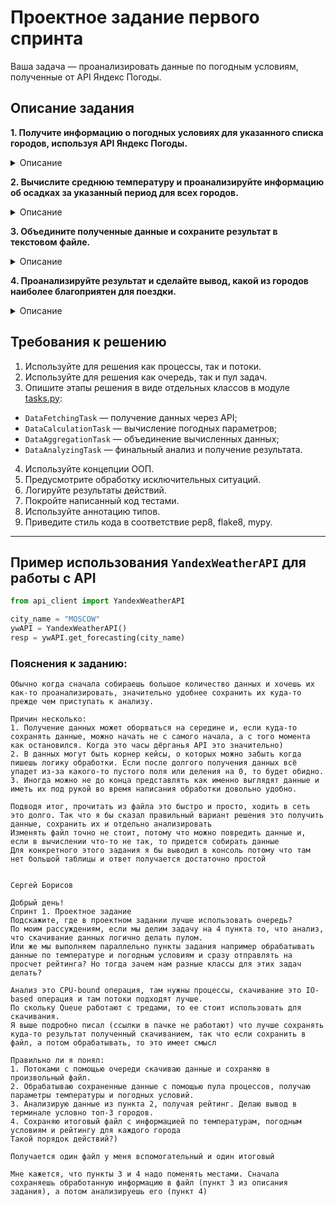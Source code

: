 # Проектное задание первого спринта

Ваша задача — проанализировать данные по погодным условиям, полученные от API Яндекс Погоды.

## Описание задания

**1. Получите информацию о погодных условиях для указанного списка городов, используя API Яндекс Погоды.**

<details>
<summary> Описание </summary>

Список городов находится в переменной `CITIES` в файле [utils.py](utils.py). Для взаимодействия с API используйте готовый класс `YandexWeatherAPI` в модуле `api_client.py`. Пример работы с классом `YandexWeatherAPI` описан в <a href="#apiusingexample">примере</a>. Пример ответа от API для анализа находится в [файле](examples/response.json).

</details>

**2. Вычислите среднюю температуру и проанализируйте информацию об осадках за указанный период для всех городов.**

<details>
<summary> Описание </summary>

Условия и требования:
- период вычислений в течение дня — с 9 до 19 часов;
- средняя температура рассчитывается за указанный промежуток времени;
- сумма времени (часов), когда погода без осадков (без дождя, снега, града или грозы), рассчитывается за указанный промежуток времени;
- информация о температуре для указанного дня за определённый час находится по следующему пути: `forecasts> [день]> hours> temp`;
- информация об осадках для указанного дня за определённый час находится по следующему пути: `forecasts> [день]> hours> condition`.

[Пример данных](examples/response-day-info.png) с информацией о температуре и осадках за день.

Список вариантов погодных условий находится [в таблице в блоке `condition`](https://yandex.ru/dev/weather/doc/dg/concepts/forecast-test.html#resp-format__forecasts) или в [файле](examples/conditions.txt).

</details>

**3. Объедините полученные данные и сохраните результат в текстовом файле.**

<details>
<summary> Описание </summary>

Формат сохраняемого файла - **json**, **csv** или **xls/xlsx**.

Формат таблицы для сохранения, где рейтинг - позиция города относительно других при анализе "благоприятности поездки" (смотри п4).

| Город/день  |                           | 14-06 | ... | 19-06 | Среднее | Рейтинг |
|-------------|:--------------------------|:-----:|:---:|:-----:|--------:|--------:|
| Москва      | Температура, среднее      |  24   |     |  27   |    25.6 |       8 |
|             | Без осадков, часов        |   8   |     |   4   |       6 |         |
| Абу-Даби    | Температура, среднее      |  34   |     |  37   |    35.5 |       2 |
|             | Без осадков, часов        |   9   |     |  10   |     9.5 |         |
| ...         |                           |       |     |       |         |         |

</details>


**4. Проанализируйте результат и сделайте вывод, какой из городов наиболее благоприятен для поездки.**

<details>
<summary> Описание </summary>

Наиболее благоприятным городом считать тот, в котором средняя температура за всё время была самой высокой, а количество времени без осадков — максимальным.
Если таких городов более одного, то выводить все.

</details>

## Требования к решению

1. Используйте для решения как процессы, так и потоки.
2. Используйте для решения как очередь, так и пул задач.
3. Опишите этапы решения в виде отдельных классов в модуле [tasks.py](tasks.py):
  - `DataFetchingTask` — получение данных через API;
  - `DataCalculationTask` — вычисление погодных параметров;
  - `DataAggregationTask` — объединение вычисленных данных;
  - `DataAnalyzingTask` — финальный анализ и получение результата.
4. Используйте концепции ООП.
5. Предусмотрите обработку исключительных ситуаций.
6. Логируйте результаты действий.
7. Покройте написанный код тестами.
8. Используйте аннотацию типов.
9. Приведите стиль кода в соответствие pep8, flake8, mypy.

---

<a name="apiusingexample"></a>

## Пример использования `YandexWeatherAPI` для работы с API

```python
from api_client import YandexWeatherAPI

city_name = "MOSCOW"
ywAPI = YandexWeatherAPI()
resp = ywAPI.get_forecasting(city_name)
```
### Пояснения к заданию:
```angular2html
Обычно когда сначала собираешь большое количество данных и хочешь их как-то проанализировать, значительно удобнее сохранить их куда-то прежде чем приступать к анализу.

Причин несколько:
1. Получение данных может оборваться на середине и, если куда-то сохранять данные, можно начать не с самого начала, а с того момента как остановился. Когда это часы дёрганья API это значительно)
2. В данных могут быть корнер кейсы, о которых можно забыть когда пишешь логику обработки. Если после долгого получения данных всё упадет из-за какого-то пустого поля или деления на 0, то будет обидно.
3. Иногда можно не до конца представлять как именно выглядят данные и иметь их под рукой во время написания обработки довольно удобно.

Подводя итог, прочитать из файла это быстро и просто, ходить в сеть это долго. Так что я бы сказал правильный вариант решения это получить данные, сохранить их и отдельно анализировать  
Изменять файл точно не стоит, потому что можно повредить данные и, если в вычислении что-то не так, то придется собирать данные
Для конкретного этого задания я бы выводил в консоль потому что там нет большой таблицы и ответ получается достаточно простой
```
```angular2html

Сергей Борисов

Добрый день!
Спринт 1. Проектное задание
Подскажите, где в проектном задании лучше использовать очередь?
По моим рассуждениям, если мы делим задачу на 4 пункта то, что анализ, что скачивание данных логично делать пулом. 
Или же мы выполняем параллельно пункты задания например обрабатывать данные по температуре и погодным условиям и сразу отправлять на просчет рейтинга? Но тогда зачем нам разные классы для этих задач делать?

Анализ это CPU-bound операция, там нужны процессы, скачивание это IO-based операция и там потоки подходят лучше.
По скольку Queue работают с тредами, то ее стоит использовать для скачивания.
Я выше подробно писал (ссылки в пачке не работают) что лучше сохранять куда-то результат полученный скачиванием, так что если сохранить в файл, а потом обрабатывать, то это имеет смысл

Правильно ли я понял:
1. Потоками с помощью очереди скачиваю данные и сохраняю в произвольный файл.
2. Обрабатываю сохраненные данные с помощью пула процессов, получаю параметры температуры и погодных условий.
3. Анализирую данные из пункта 2, получая рейтинг. Делаю вывод в терминале условно топ-3 городов.
4. Сохраняю итоговый файл с информацией по температурам, погодным условиям и рейтингу для каждого города
Такой порядок действий?)

Получается один файл у меня вспомогательный и один итоговый

Мне кажется, что пункты 3 и 4 надо поменять местами. Сначала сохраняешь обработанную информацию в файл (пункт 3 из описания задания), а потом анализируешь его (пункт 4)
```